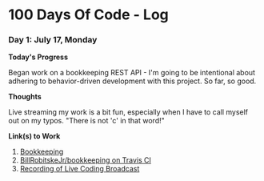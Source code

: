 # 100 Days Of Code - Log

### Day 1: July 17, Monday

**Today's Progress**

Began work on a bookkeeping REST API - I'm going to be intentional about adhering to behavior-driven development with this project.  So far, so good.

**Thoughts**

Live streaming my work is a bit fun, especially when I have to call myself out on my typos.  "There is not 'c' in that word!"

**Link(s) to Work**

1. [Bookkeeping](https://github.com/BillRobitskeJr/bookkeeping)
2. [BillRobitskeJr/bookkeeping on Travis CI](https://travis-ci.org/BillRobitskeJr/bookkeeping)
3. [Recording of Live Coding Broadcast](https://www.twitch.tv/videos/159967763)

